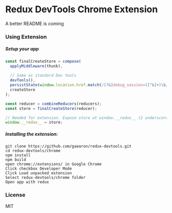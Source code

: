 Redux DevTools Chrome Extension
=========================

A better README is coming


### Using Extension

##### Setup your app


```js
const finalCreateStore = compose(
  applyMiddleware(thunk),
  
  // Same as standard Dev tools
  devTools(),
  persistState(window.location.href.match(/[?&]debug_session=([^&]+)\b/)),
  createStore
);

const reducer = combineReducers(reducers);
const store = finalCreateStore(reducer);

// Needed for extension. Expose store at window.__redux__ (2 underscores)
window.__redux__ = store;
```


##### Installing the extension:

```
git clone https://github.com/gaearon/redux-devtools.git
cd redux-devtools/chrome
npm install
npm build
open chrome://extensions/ in Google Chrome
Click checkbox Developer Mode
Click Load unpacked extension
Select redux-devtools/chrome folder
Open app with redux
```



### License

MIT